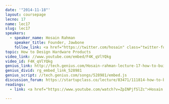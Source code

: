 ```yaml
---
date: '"2014-11-18"'
layout: coursepage
lecno: 17
name: lec17
slug: lec17
speakers:
  - speaker_name: Hosain Rahman
    speaker_title: Founder, Jawbone
    follow_link: <a href="https://twitter.com/hosain" class="twitter-follow-button" data-show-count="false" data-show-screen-name="true">Follow @hosain</a>
topic: How to Design Hardware Products
video_link: //www.youtube.com/embed/F4K_qVlYQkg
video_id: F4K_qVlYQkg
genius_link: http://tech.genius.com/Hosain-rahman-lecture-17-how-to-build-products-users-love-part-ii-annotated
genius_divid: rg_embed_link_528981
genius_script: //tech.genius.com/songs/528981/embed.js
discussion_forum: https://startupclass.co/lecture/83471/111814-how-to-build-products-users-love-part-iibrbhosain-rahmanb-ifounder-jawbonei----
readings:
  - link: <a href="https://www.youtube.com/watch?v=ZpINPjfSlZc">Hosain Rahman at Startup School 2014</a>

---
```

